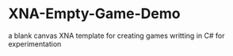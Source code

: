 # XNA-Empty-Game-Demo
a blank canvas XNA template for creating games writting in C# for experimentation
